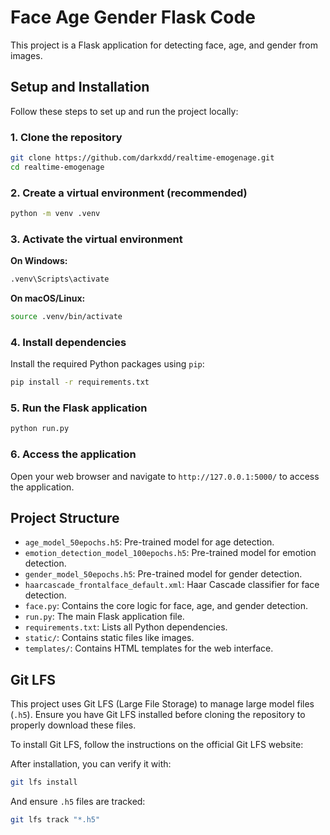 # Face Age Gender Flask Code

This project is a Flask application for detecting face, age, and gender from images.

## Setup and Installation

Follow these steps to set up and run the project locally:

### 1. Clone the repository

```bash
git clone https://github.com/darkxdd/realtime-emogenage.git
cd realtime-emogenage
```

### 2. Create a virtual environment (recommended)

```bash
python -m venv .venv
```

### 3. Activate the virtual environment

**On Windows:**

```bash
.venv\Scripts\activate
```

**On macOS/Linux:**

```bash
source .venv/bin/activate
```

### 4. Install dependencies

Install the required Python packages using `pip`:

```bash
pip install -r requirements.txt
```

### 5. Run the Flask application

```bash
python run.py
```

### 6. Access the application

Open your web browser and navigate to `http://127.0.0.1:5000/` to access the application.

## Project Structure

- `age_model_50epochs.h5`: Pre-trained model for age detection.
- `emotion_detection_model_100epochs.h5`: Pre-trained model for emotion detection.
- `gender_model_50epochs.h5`: Pre-trained model for gender detection.
- `haarcascade_frontalface_default.xml`: Haar Cascade classifier for face detection.
- `face.py`: Contains the core logic for face, age, and gender detection.
- `run.py`: The main Flask application file.
- `requirements.txt`: Lists all Python dependencies.
- `static/`: Contains static files like images.
- `templates/`: Contains HTML templates for the web interface.

## Git LFS

This project uses Git LFS (Large File Storage) to manage large model files (`.h5`). Ensure you have Git LFS installed before cloning the repository to properly download these files.

To install Git LFS, follow the instructions on the official Git LFS website: <mcurl name="https://git-lfs.com/" url="https://git-lfs.com/"></mcurl>

After installation, you can verify it with:

```bash
git lfs install
```

And ensure `.h5` files are tracked:

```bash
git lfs track "*.h5"
```